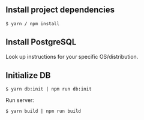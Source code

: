 
## Install project dependencies
```
$ yarn / npm install
```

## Install PostgreSQL

Look up instructions for your specific OS/distribution.

## Initialize DB
```
$ yarn db:init | npm run db:init
```

Run server:
```
$ yarn build | npm run build
```